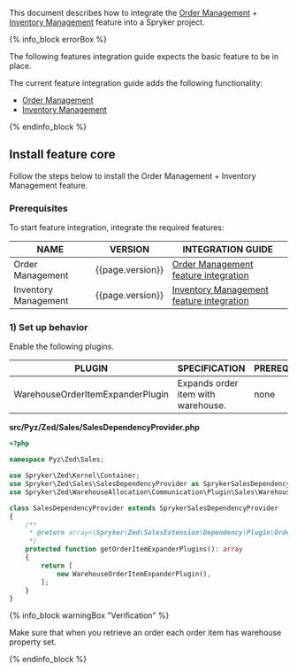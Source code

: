 


This document describes how to integrate the [Order Management](/docs/scos/user/features/{{page.version}}/order-management-feature-overview/order-management-feature-overview.html) + [Inventory Management](/docs/pbc/all/warehouse-management-system/{{page.version}}/base-shop/inventory-management-feature-overview.html) feature into a Spryker project.

{% info_block errorBox %}

The following features integration guide expects the basic feature to be in place.

The current feature integration guide adds the following functionality:

* [Order Management](/docs/scos/user/features/{{page.version}}/order-management-feature-overview/order-management-feature-overview.html)
* [Inventory Management](/docs/pbc/all/warehouse-management-system/{{page.version}}/base-shop/inventory-management-feature-overview.html)

{% endinfo_block %}

## Install feature core

Follow the steps below to install the Order Management + Inventory Management feature.

### Prerequisites

To start feature integration, integrate the required features:

| NAME                 | VERSION          | INTEGRATION GUIDE                                                                                                                                 |
|----------------------|------------------|---------------------------------------------------------------------------------------------------------------------------------------------------|
| Order Management     | {{page.version}} | [Order Management feature integration](/docs/scos/dev/feature-integration-guides/{{page.version}}/order-management-feature-integration.html)      |
| Inventory Management | {{page.version}} | [Inventory Management feature integration](docs/scos/dev/feature-integration-guides/{{page.version}}/install-the-inventory-management-feature.md) |


### 1) Set up behavior

Enable the following plugins.

| PLUGIN                           | SPECIFICATION                       | PREREQUISITES | NAMESPACE                                                  |
|----------------------------------|-------------------------------------|---------------|------------------------------------------------------------|
| WarehouseOrderItemExpanderPlugin | Expands order item with warehouse.  | none          | Spryker\Zed\WarehouseAllocation\Communication\Plugin\Sales |


**src/Pyz/Zed/Sales/SalesDependencyProvider.php**

```php
<?php

namespace Pyz\Zed\Sales;

use Spryker\Zed\Kernel\Container;
use Spryker\Zed\Sales\SalesDependencyProvider as SprykerSalesDependencyProvider;
use Spryker\Zed\WarehouseAllocation\Communication\Plugin\Sales\WarehouseOrderItemExpanderPlugin;

class SalesDependencyProvider extends SprykerSalesDependencyProvider
{
    /**
     * @return array<\Spryker\Zed\SalesExtension\Dependency\Plugin\OrderItemExpanderPluginInterface>
     */
    protected function getOrderItemExpanderPlugins(): array
    {
        return [
            new WarehouseOrderItemExpanderPlugin(),
        ];
    }
}

```

{% info_block warningBox "Verification" %}

Make sure that when you retrieve an order each order item has warehouse property set.  

{% endinfo_block %}
